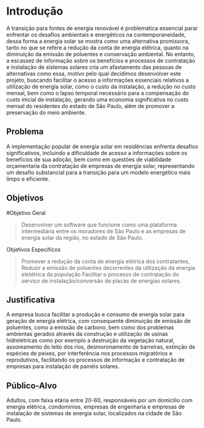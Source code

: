 # Introdução

A transição para fontes de energia renovável é problemática essencial parar enfrentar os desafios ambientais e energéticos na contemporaneidade, dessa forma a energia solar se mostra como uma alternativa promissora, tanto no que se refere a redução da conta de energia elétrica, quanto na diminuição da emissão de poluentes e conservação ambiental. No entanto, a escassez de informação sobre os benefícios e processos de contratação e instalação de sistemas solares cria um afastamento das pessoas de alternativas como essa, motivo pelo qual decidimos desenvolver este projeto, buscando facilitar o acesso a informações essenciais relativos a utilização de energia solar, como o custo da instalação, a redução no custo mensal, bem como o lapso temporal necessário para a compensação do custo inicial de instalação, gerando uma economia significativa no custo mensal do residentes do estado de São Paulo, além de promover a preservação do meio ambiente.

## Problema
A implementação popular de energia solar em residências enfrenta desafios significativos, incluindo a dificuldade de acesso a informações sobre os benefícios de sua adoção, bem como em questões de viabilidade orçamentaria da contratação de empresas de energia solar, representando um desafio substancial para a transição para um modelo energético mais limpo e eficiente. 

## Objetivos

#Objetivo Geral
> Desenvolver um software que funcione como uma plataforma intermediária entre os moradores de São Paulo e as empresas de energia solar da região, no estado de São Paulo.

Objetivos Específicos
> Promover a redução da conta de energia elétrica dos contratantes,
> Reduzir a emissão de poluentes decorrentes da utilização da energia eletétrica da população
> Facilitar o processo de contratação do serviço de instalação/conversão de placas de energias solares.

## Justificativa

A empresa busca facilitar a produção e consumo de energia solar para geração de energia elétrica, com consequente diminuição de emissão de poluentes, como a emissão de carbono, bem como dos problemas ambientas gerados através da construção e utilização de usinas hidrelétricas como por exemplo a destruição da vegetação natural, assoreamento do leito dos rios, desmoronamento de barreiras, extinção de espécies de peixes, por interferência nos processos migratórios e reprodutivos, facilitando os processos de informação e contratação de empresas para instalação de painéis solares.

## Público-Alvo

Adultos, com faixa etária entre 20-60, responsáveis por um domicílio com energia elétrica, condominios, empresas de engenharia e empresas de instalação de sistemas de energia solar, localizados na cidade de São Paulo.
